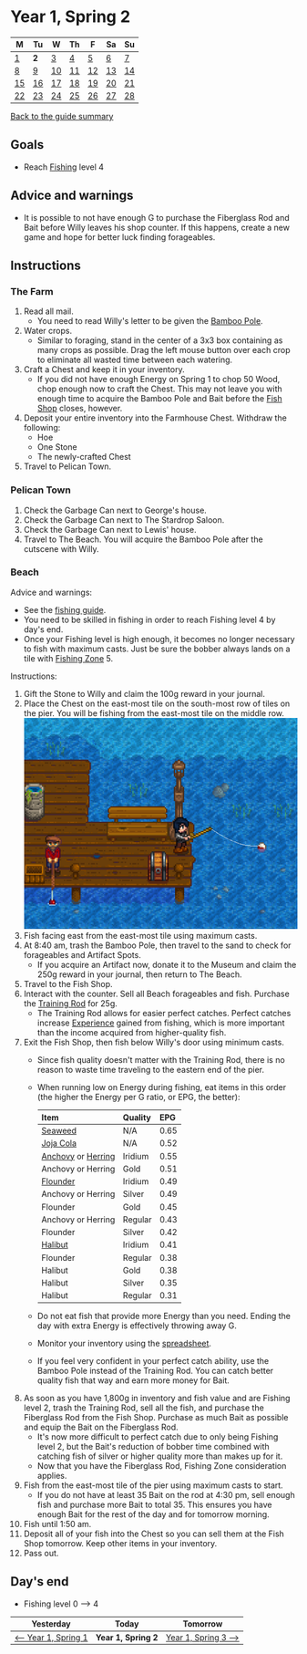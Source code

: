 # Year 1, Spring 2

| M                         | Tu                        | W                         | Th                        | F                         | Sa                        | Su                        |
| ------------------------- | ------------------------- | ------------------------- | ------------------------- | ------------------------- | ------------------------- | ------------------------- |
| [1](year-1-spring-1.md)   | **2**                     | [3](year-1-spring-3.md)   | [4](year-1-spring-4.md)   | [5](year-1-spring-5.md)   | [6](year-1-spring-6.md)   | [7](year-1-spring-7.md)   |
| [8](year-1-spring-8.md)   | [9](year-1-spring-9.md)   | [10](year-1-spring-10.md) | [11](year-1-spring-11.md) | [12](year-1-spring-12.md) | [13](year-1-spring-13.md) | [14](year-1-spring-14.md) |
| [15](year-1-spring-15.md) | [16](year-1-spring-16.md) | [17](year-1-spring-17.md) | [18](year-1-spring-18.md) | [19](year-1-spring-19.md) | [20](year-1-spring-20.md) | [21](year-1-spring-21.md) |
| [22](year-1-spring-22.md) | [23](year-1-spring-23.md) | [24](year-1-spring-24.md) | [25](year-1-spring-25.md) | [26](year-1-spring-26.md) | [27](year-1-spring-27.md) | [28](year-1-spring-28.md) |

[Back to the guide summary](readme.md)

## Goals

- Reach [Fishing](https://stardewvalleywiki.com/Fishing) level 4

## Advice and warnings

- It is possible to not have enough G to purchase the Fiberglass Rod and Bait before Willy leaves his shop counter. If this happens, create a new game and hope for better luck finding forageables.

## Instructions

### The Farm

1. Read all mail.
   - You need to read Willy's letter to be given the [Bamboo Pole](https://stardewvalleywiki.com/Bamboo_Pole).
2. Water crops.
   - Similar to foraging, stand in the center of a 3x3 box containing as many crops as possible. Drag the left mouse button over each crop to eliminate all wasted time between each watering.
3. Craft a Chest and keep it in your inventory.
   - If you did not have enough Energy on Spring 1 to chop 50 Wood, chop enough now to craft the Chest. This may not leave you with enough time to acquire the Bamboo Pole and Bait before the [Fish Shop](https://stardewvalleywiki.com/Fish_Shop) closes, however.
4. Deposit your entire inventory into the Farmhouse Chest. Withdraw the following:
   - Hoe
   - One Stone
   - The newly-crafted Chest
5. Travel to Pelican Town.

### Pelican Town

1. Check the Garbage Can next to George's house.
2. Check the Garbage Can next to The Stardrop Saloon.
3. Check the Garbage Can next to Lewis' house.
4. Travel to The Beach. You will acquire the Bamboo Pole after the cutscene with Willy.

### Beach

Advice and warnings:

- See the [fishing guide](fishing.md).
- You need to be skilled in fishing in order to reach Fishing level 4 by day's end.
- Once your Fishing level is high enough, it becomes no longer necessary to fish with maximum casts. Just be sure the bobber always lands on a tile with [Fishing Zone](https://stardewvalleywiki.com/Fishing#Fishing_Zone) 5.

Instructions:

1. Gift the Stone to Willy and claim the 100g reward in your journal.
2. Place the Chest on the east-most tile on the south-most row of tiles on the pier. You will be fishing from the east-most tile on the middle row.<br />![Ocean Chest](images/year-1-spring-2-ocean-chest.png)
3. Fish facing east from the east-most tile using maximum casts.
4. At 8:40 am, trash the Bamboo Pole, then travel to the sand to check for forageables and Artifact Spots.
   - If you acquire an Artifact now, donate it to the Museum and claim the 250g reward in your journal, then return to The Beach.
5. Travel to the Fish Shop.
6. Interact with the counter. Sell all Beach forageables and fish. Purchase the [Training Rod](https://stardewvalleywiki.com/Training_Rod) for 25g.
   - The Training Rod allows for easier perfect catches. Perfect catches increase [Experience](https://stardewvalleywiki.com/Skills) gained from fishing, which is more important than the income acquired from higher-quality fish.
7. Exit the Fish Shop, then fish below Willy's door using minimum casts.
   - Since fish quality doesn't matter with the Training Rod, there is no reason to waste time traveling to the eastern end of the pier.
   - When running low on Energy during fishing, eat items in this order (the higher the Energy per G ratio, or EPG, the better):

      | Item | Quality | EPG |
      | ---- | ------- | --- |
      | [Seaweed](https://stardewvalleywiki.com/Seaweed) | N/A | 0.65 |
      | [Joja Cola](https://stardewvalleywiki.com/Joja_Cola) | N/A | 0.52 |
      | [Anchovy](https://stardewvalleywiki.com/Anchovy) or [Herring](https://stardewvalleywiki.com/Herring) | Iridium | 0.55 |
      | Anchovy or Herring | Gold | 0.51 |
      | [Flounder](https://stardewvalleywiki.com/Flounder) | Iridium | 0.49 |
      | Anchovy or Herring | Silver | 0.49 |
      | Flounder | Gold | 0.45 |
      | Anchovy or Herring | Regular | 0.43 |
      | Flounder | Silver | 0.42 |
      | [Halibut](https://stardewvalleywiki.com/Halibut) | Iridium | 0.41 |
      | Flounder | Regular | 0.38 |
      | Halibut | Gold | 0.38 |
      | Halibut | Silver | 0.35 |
      | Halibut | Regular | 0.31 |

   - Do not eat fish that provide more Energy than you need. Ending the day with extra Energy is effectively throwing away G.
   - Monitor your inventory using the [spreadsheet](spreadsheet.md).
   - If you feel very confident in your perfect catch ability, use the Bamboo Pole instead of the Training Rod. You can catch better quality fish that way and earn more money for Bait.
8. As soon as you have 1,800g in inventory and fish value and are Fishing level 2, trash the Training Rod, sell all the fish, and purchase the Fiberglass Rod from the Fish Shop. Purchase as much Bait as possible and equip the Bait on the Fiberglass Rod.
   - It's now more difficult to perfect catch due to only being Fishing level 2, but the Bait's reduction of bobber time combined with catching fish of silver or higher quality more than makes up for it.
   - Now that you have the Fiberglass Rod, Fishing Zone consideration applies.
9. Fish from the east-most tile of the pier using maximum casts to start.
   - If you do not have at least 35 Bait on the rod at 4:30 pm, sell enough fish and purchase more Bait to total 35. This ensures you have enough Bait for the rest of the day and for tomorrow morning.
10. Fish until 1:50 am.
11. Deposit all of your fish into the Chest so you can sell them at the Fish Shop tomorrow. Keep other items in your inventory.
12. Pass out.

## Day's end

- Fishing level 0 ⟶ 4

| Yesterday                                 | Today                 | Tomorrow                                    |
| ----------------------------------------- | --------------------- | ------------------------------------------- |
| [⟵ Year 1, Spring 1](year-1-spring-1.md) | **Year 1, Spring 2**  | [Year 1, Spring 3 ⟶](year-1-spring-3.md)   |
